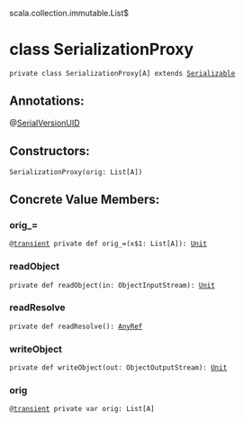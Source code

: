 scala.collection.immutable.List$
# class SerializationProxy

<pre><code class="language-scala" >private class SerializationProxy[A] extends <a href="../../../Serializable.md">Serializable</a></pre></code>
## Annotations:
@<a href="../../../SerialVersionUID.md">SerialVersionUID</a> 
## Constructors:
<pre><code class="language-scala" >SerializationProxy(orig: List[A])</pre></code>

## Concrete Value Members:
### orig_=
<pre><code class="language-scala" >@<a href="../../../transient.md">transient</a> private def orig_=(x$1: List[A]): <a href="../../../Unit.md">Unit</a></pre></code>

### readObject
<pre><code class="language-scala" >private def readObject(in: ObjectInputStream): <a href="../../../Unit.md">Unit</a></pre></code>

### readResolve
<pre><code class="language-scala" >private def readResolve(): <a href="../../../AnyRef.md">AnyRef</a></pre></code>

### writeObject
<pre><code class="language-scala" >private def writeObject(out: ObjectOutputStream): <a href="../../../Unit.md">Unit</a></pre></code>

### orig
<pre><code class="language-scala" >@<a href="../../../transient.md">transient</a> private var orig: List[A]</pre></code>

